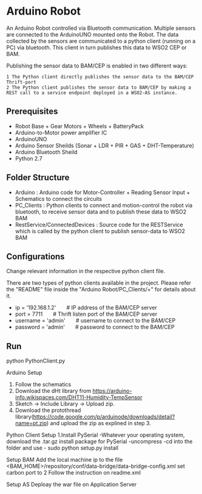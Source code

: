 Arduino Robot
====================
An Arduino Robot controlled via Bluetooth communication. Multiple sensors are connected to the ArduinoUNO mounted onto the Robot. The data collected by the sensors are communicated to a python client (running on a PC) via bluetooth. This client in turn publishes this data to WSO2 CEP or BAM. 

Publishing the sensor data to BAM/CEP is enabled in two different ways:

	1 The Python client directly publishes the sensor data to the BAM/CEP Thrift-port
    2 The Python client publishes the sensor data to BAM/CEP by making a REST call to a service endpoint deployed in a WSO2-AS instance.

Prerequisites
--------------

* Robot Base + Gear Motors + Wheels + BatteryPack
* Arduino-to-Motor power amplifier IC
* ArduinoUNO 
* Arduino Sensor Sheilds (Sonar + LDR + PIR + GAS + DHT-Temperature)
* Arduino Bluetooth Sheild
* Python 2.7

Folder Structure
-----------------
* Arduino : Arduino code for Motor-Controller + Reading Sensor Input + Schematics to connect the circuits
* PC_Clients : Python clients to connect and motion-control the robot via bluetooth, to receive sensor data and to publish these data to WSO2 BAM 
* RestService/ConnectedDevices : Source code for the RESTService which is called by the python client to publish sensor-data to WSO2 BAM

Configurations
------------------

Change relevant information in the respective python client file.

There are two types of python clients available in the project. Please refer the "README" file inside the "Arduino Robot/PC_Clients/+" for details about it.

* ip = '192.168.1.2' &nbsp; &nbsp; &nbsp; # IP address of the BAM/CEP server
* port = 7711 &nbsp; &nbsp; &nbsp; # Thrift listen port of the BAM/CEP server
* username = 'admin' &nbsp; &nbsp; &nbsp; # username to connect to the BAM/CEP
* password = 'admin' &nbsp; &nbsp; &nbsp; # password to connect to the BAM/CEP

Run
------------
python PythonClient.py


Arduino Setup
1. Follow the schematics
2. Download the dHt library from https://arduino-info.wikispaces.com/DHT11-Humidity-TempSensor
3. Sketch -> Include Library -> Upload zip.
4. Download the protothread library(https://code.google.com/p/arduinode/downloads/detail?name=pt.zip) and upload the zip as explined in step 3.


Python Client Setup
1.Install PySerial
	-Whatever your operating system, download the .tar.gz install package for PySerial 
	-uncompress
	-cd into the folder and use - sudo python setup.py install

Setup BAM
Add the local machine ip to the file <BAM_HOME>/repository/conf/data-bridge/data-bridge-config.xml
set carbon port to 2
Follow the instruction on readme.xml

Setup AS
Deploay the war file on Application Server